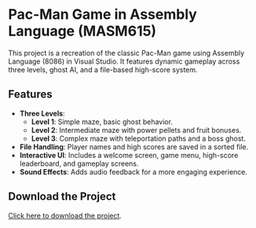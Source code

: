 # Pac-Man Game in Assembly Language (MASM615)

This project is a recreation of the classic Pac-Man game using Assembly Language (8086) in Visual Studio. It features dynamic gameplay across three levels, ghost AI, and a file-based high-score system.

## Features
- **Three Levels**:
  - **Level 1**: Simple maze, basic ghost behavior.
  - **Level 2**: Intermediate maze with power pellets and fruit bonuses.
  - **Level 3**: Complex maze with teleportation paths and a boss ghost.
- **File Handling**: Player names and high scores are saved in a sorted file.
- **Interactive UI**: Includes a welcome screen, game menu, high-score leaderboard, and gameplay screens.
- **Sound Effects**: Adds audio feedback for a more engaging experience.

## Download the Project
[Click here to download the project](https://drive.google.com/file/d/1EOb_x2TPONqdgaXXYvpU5ht4_lejLQqt/view?usp=sharing).

